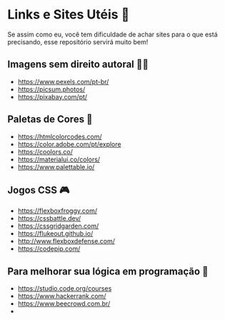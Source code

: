 # Links e Sites Utéis 💭
Se assim como eu, você tem dificuldade de achar sites para o que está precisando, esse repositório servirá muito bem!


## Imagens sem direito autoral 🤳🏻
- https://www.pexels.com/pt-br/
- https://picsum.photos/
- https://pixabay.com/pt/

## Paletas de Cores 🎨
- https://htmlcolorcodes.com/
- https://color.adobe.com/pt/explore
- https://coolors.co/
- https://materialui.co/colors/
- https://www.palettable.io/

## Jogos CSS 🎮
-  https://flexboxfroggy.com/
-  https://cssbattle.dev/
-  https://cssgridgarden.com/
-  https://flukeout.github.io/
-  http://www.flexboxdefense.com/
-  https://codepip.com/

## Para melhorar sua lógica em programação 🧮
- https://studio.code.org/courses
- https://www.hackerrank.com/
- https://www.beecrowd.com.br/
- 
